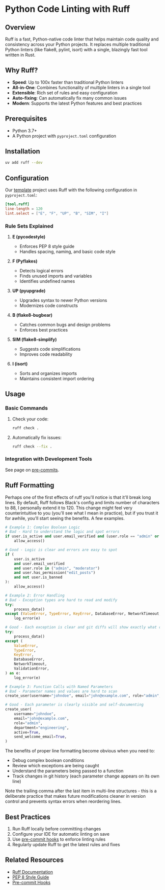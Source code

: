 # Python Code Linting with Ruff

## Overview

Ruff is a fast, Python-native code linter that helps maintain code quality and consistency across your Python projects. It replaces multiple traditional Python linters (like flake8, pylint, isort) with a single, blazingly fast tool written in Rust.

## Why Ruff?

- **Speed**: Up to 100x faster than traditional Python linters
- **All-in-One**: Combines functionality of multiple linters in a single tool
- **Extensible**: Rich set of rules and easy configuration
- **Auto-fixing**: Can automatically fix many common issues
- **Modern**: Supports the latest Python features and best practices

## Prerequisites

- Python 3.7+
- A Python project with `pyproject.toml` configuration

## Installation

```bash
uv add ruff --dev
```

## Configuration

Our [template](https://github.com/batistagroup/python-template/) project uses Ruff with the following configuration in `pyproject.toml`:

```toml
[tool.ruff]
line-length = 120
lint.select = ["E", "F", "UP", "B", "SIM", "I"]
```

### Rule Sets Explained

1. **E (pycodestyle)**

    - Enforces PEP 8 style guide
    - Handles spacing, naming, and basic code style

1. **F (Pyflakes)**

    - Detects logical errors
    - Finds unused imports and variables
    - Identifies undefined names

1. **UP (pyupgrade)**

    - Upgrades syntax to newer Python versions
    - Modernizes code constructs

1. **B (flake8-bugbear)**

    - Catches common bugs and design problems
    - Enforces best practices

1. **SIM (flake8-simplify)**

    - Suggests code simplifications
    - Improves code readability

1. **I (isort)**

    - Sorts and organizes imports
    - Maintains consistent import ordering

## Usage

### Basic Commands

1. Check your code:

    ```bash
    ruff check .
    ```

1. Automatically fix issues:

    ```bash
    ruff check --fix .
    ```

### Integration with Development Tools

See page on [pre-commits](../git/pre-commit.md).

## Ruff Formatting

Perhaps one of the first effects of ruff you'll notice is that it'll break long lines. By default, Ruff follows Black's config and limits number of characters to 88, I personally extend it to 120. This change might feel very counterintuitive to you (you'll see what I mean in practice), but if you trust it for awhile, you'll start seeing the benefits. A few examples.

```python
# Example 1: Complex Boolean Logic
# Bad - Hard to understand the logic and spot errors
if user.is_active and user.email_verified and (user.role == "admin" or user.role == "moderator") and user.has_permission("edit_posts") and not user.is_banned:
    allow_access()

# Good - Logic is clear and errors are easy to spot
if (
    user.is_active
    and user.email_verified
    and user.role in ("admin", "moderator")
    and user.has_permission("edit_posts")
    and not user.is_banned
):
    allow_access()

# Example 2: Error Handling
# Bad - Exception types are hard to read and modify
try:
    process_data()
except (ValueError, TypeError, KeyError, DatabaseError, NetworkTimeout, ValidationError) as e:
    log_error(e)

# Good - Each exception is clear and git diffs will show exactly what changed
try:
    process_data()
except (
    ValueError,
    TypeError,
    KeyError,
    DatabaseError,
    NetworkTimeout,
    ValidationError,
) as e:
    log_error(e)

# Example 3: Function Calls with Named Parameters
# Bad - Parameter names and values are hard to scan
create_user(username="johndoe", email="john@example.com", role="admin", department="engineering", active=True, send_welcome_email=True)

# Good - Each parameter is clearly visible and self-documenting
create_user(
    username="johndoe",
    email="john@example.com",
    role="admin",
    department="engineering",
    active=True,
    send_welcome_email=True,
)
```

The benefits of proper line formatting become obvious when you need to:

- Debug complex boolean conditions
- Review which exceptions are being caught
- Understand the parameters being passed to a function
- Track changes in git history (each parameter change appears on its own line)

Note the trailing comma after the last item in multi-line structures - this is a deliberate practice that makes future modifications cleaner in version control and prevents syntax errors when reordering lines.

## Best Practices

1. Run Ruff locally before committing changes
1. Configure your IDE for automatic linting on save
1. Use [pre-commit hooks](../git/pre-commit.md) to enforce linting rules
1. Regularly update Ruff to get the latest rules and fixes

## Related Resources

- [Ruff Documentation](https://docs.astral.sh/ruff/)
- [PEP 8 Style Guide](https://peps.python.org/pep-0008/)
- [Pre-commit Hooks](https://pre-commit.com/)
